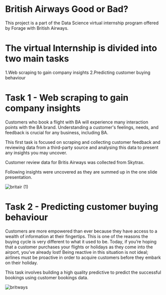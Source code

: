 # British Airways Good or Bad?

This project is a part of the Data Science virtual internship program offered by Forage with British Airways.

# The virtual Internship is divided into two main tasks

1.Web scraping to gain company insights
2.Predicting customer buying behaviour

# Task 1 - Web scraping to gain company insights

Customers who book a flight with BA will experience many interaction points with the BA brand. Understanding a customer's feelings, needs, and feedback is crucial for any business, including BA.

This first task is focused on scraping and collecting customer feedback and reviewing data from a third-party source and analysing this data to present any insights you may uncover.

Customer review data for Britis Airways was collected from Skytrax.

Following insights were uncovered as they are summed up in the one slide presentation.

![britair (1)](https://github.com/kaushik1064/British-Airways-File/assets/114562854/66508f3d-c71f-4a4e-a48a-c9c116e0b8c8)

# Task 2 - Predicting customer buying behaviour

Customers are more empowered than ever because they have access to a wealth of information at their fingertips. This is one of the reasons the buying cycle is very different to what it used to be. Today, if you’re hoping that a customer purchases your flights or holidays as they come into the airport, you’ve already lost! Being reactive in this situation is not ideal; airlines must be proactive in order to acquire customers before they embark on their holiday.

This task involves building a high quality predictive to predict the successful bookings using customer bookings data.

![britways](https://github.com/kaushik1064/British-Airways-File/assets/114562854/9d386ab8-49f2-43e5-8b1e-c540d9cc208b)
